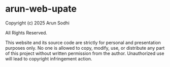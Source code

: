 # arun-web-upate


Copyright (c) 2025 Arun Sodhi

All Rights Reserved.

This website and its source code are strictly for personal and presentation purposes only. No one is allowed to copy, modify, use, or distribute any part of this project without written permission from the author. Unauthorized use will lead to copyright infringement action.
